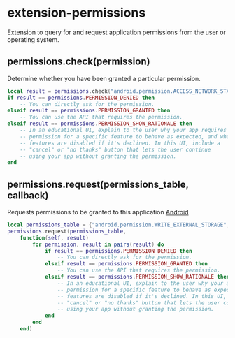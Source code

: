 # extension-permissions
Extension to query for and request application permissions from the user or operating system.

## permissions.check(permission)
Determine whether you have been granted a particular permission.

```lua
local result = permissions.check("android.permission.ACCESS_NETWORK_STATE")
if result == permissions.PERMISSION_DENIED then
    -- You can directly ask for the permission.
elseif result == permissions.PERMISSION_GRANTED then
    -- You can use the API that requires the permission.
elseif result == permissions.PERMISSION_SHOW_RATIONALE then
    -- In an educational UI, explain to the user why your app requires this
    -- permission for a specific feature to behave as expected, and what
    -- features are disabled if it's declined. In this UI, include a
    -- "cancel" or "no thanks" button that lets the user continue
    -- using your app without granting the permission.
end

```

## permissions.request(permissions_table, callback)
Requests permissions to be granted to this application [Android](https://developer.android.com/reference/androidx/core/app/ActivityCompat#requestPermissions(android.app.Activity,java.lang.String[],int))

```lua
local permissions_table = {"android.permission.WRITE_EXTERNAL_STORAGE", "android.permission.READ_CONTACTS"}
permissions.request(permissions_table,
    function(self, result)
        for permission, result in pairs(result) do
        	if result == permissions.PERMISSION_DENIED then
			    -- You can directly ask for the permission.
			elseif result == permissions.PERMISSION_GRANTED then
			    -- You can use the API that requires the permission.
			elseif result == permissions.PERMISSION_SHOW_RATIONALE then
			    -- In an educational UI, explain to the user why your app requires this
			    -- permission for a specific feature to behave as expected, and what
			    -- features are disabled if it's declined. In this UI, include a
			    -- "cancel" or "no thanks" button that lets the user continue
			    -- using your app without granting the permission.
			end
        end
    end)

```
